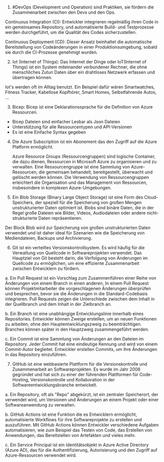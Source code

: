 1. #DevOps (Development und Operation) sind Praktiken, sie fördern die Zusammenarbeit zwischen den Devs und den Ops.

Continuous Integration (CI): Entwickler integrieren regelmäßig ihren Code in ein gemeinsames Repository, und automatisierte Build- und Testprozesse werden durchgeführt, um die Qualität des Codes sicherzustellen.

Continuous Deployment (CD): Dieser Ansatz beinhaltet die automatische Bereitstellung von Codeänderungen in einer Produktionsumgebung, sobald sie durch die CI-Prozesse genehmigt wurden.

2. Iot (Internet of Things): Das Internet der Dinge oder IoT(Internet of Things) ist ein System miteinander verbundener Rechner, die ohne menschliches Zutun Daten über ein drahtloses Netzwerk erfassen und übertragen können.

Iot's werden oft im Alltag benutzt. Ein Beispiel dafür wären Smartwatches, Fitness Tracker, Kabellose Kopfhörer, Smart Homes, Selbstfahrende Autos, ...
 
3. Bicep: Bicep ist eine Deklarationssprache für die Definition von Azure Ressourcen.
 - Bicep Dateien sind einfacher Lesbar als Json Dateien 
 - Unterstützung für alle Ressourcentypen und API-Versionen
 - Es ist eine Einfache Syntax gegeben 
 
4. Die Azure Subscription ist ein Abonement das den Zugriff auf die Azure Platform ermöglicht.

   Azure Resource Groups (Ressourcengruppen) sind logische Container, die dazu dienen, Ressourcen in Microsoft Azure zu organisieren und zu verwalten. Eine Ressourcengruppe ist eine Sammlung von Azure-Ressourcen, die gemeinsam behandelt, bereitgestellt, überwacht und gelöscht werden können. Die Verwendung von Ressourcengruppen erleichtert die Organisation und das Management von Ressourcen, insbesondere in komplexen Azure-Umgebungen.

5. Ein Blob Storage (Binary Large Object Storage) ist eine Form des Cloud-Speichers, der speziell für die Speicherung von großen Mengen unstrukturierter Daten optimiert ist. Blobs sind binäre Daten, die in der Regel große Dateien wie Bilder, Videos, Audiodateien oder andere nicht-strukturierte Daten repräsentieren.

Der Block Blob wird zur Speicherung von großen unstrukturierten Daten verwendet und ist daher ideal für Szenarien wie die Speicherung von Mediendateien, Backups und Archivierung. 

6. Git ist ein verteiltes Versionskontrollsystem. Es wird häufig für die Verwaltung von Quellcode in Softwareprojekten verwendet. Das Hauptziel von Git besteht darin, die Verfolgung von Änderungen im Quellcode zu ermöglichen, um eine effiziente Zusammenarbeit zwischen Entwicklern zu fördern.

a. Ein Pull Request ist ein Vorschlag zum Zusammenführen einer Reihe von Änderungen von einem Branch in einen anderen. In einem Pull Request können Projektmitarbeiter die vorgeschlagenen Änderungen überprüfen und besprechen, bevor sie die Änderungen in die Standard-Codebasis integrieren. Pull Requests zeigen die Unterschiede zwischen dem Inhalt in der Quellbranch und dem Inhalt in der Zielbranch an.

b. Ein Branch ist eine unabhängige Entwicklungslinie innerhalb eines Repositories. Entwickler können Zweige erstellen, um an neuen Funktionen zu arbeiten, ohne den Hauptentwicklungszweig zu beeinträchtigen. Branches können später in den Hauptzweig zusammengeführt werden.

c. Ein Commit ist eine Sammlung von Änderungen an den Dateien im Repository. Jeder Commit hat eine eindeutige Kennung und wird von einem Commit-Autor begleitet. Entwickler erstellen Commits, um ihre Änderungen in das Repository einzuführen.

7. GitHub ist eine webbasierte Plattform für die Versionskontrolle und Zusammenarbeit an Softwareprojekten. Es wurde im Jahr 2008 gegründet und hat sich zu einer der führenden Plattformen für Code-Hosting, Versionskontrolle und Kollaboration in der Softwareentwicklungsbranche entwickelt. 

a. Ein Repository, oft als "Repo" abgekürzt, ist ein zentraler Speicherort, der verwendet wird, um Versionen und Änderungen an einem Projekt oder einer Softwareanwendung zu verwalten.

b. GitHub Actions ist eine Funktion die es Entwicklern ermöglicht, automatisierte Workflows für ihre Softwareprojekte zu erstellen und auszuführen. Mit GitHub Actions können Entwickler verschiedene Aufgaben automatisieren, wie zum Beispiel das Testen von Code, das Erstellen von Anwendungen, das Bereitstellen von Artefakten und vieles mehr.

c. Ein Service Principal ist ein Identitätsobjekt in Azure Active Directory (Azure AD), das für die Authentifizierung, Autorisierung und den Zugriff auf Azure-Ressourcen verwendet wird.


